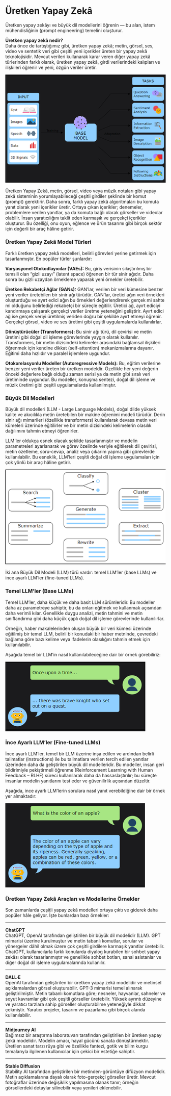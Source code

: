 # Üretken Yapay Zekâ

Üretken yapay zekâyı ve büyük dil modellerini öğrenin — bu alan, istem mühendisliğinin (prompt engineering) temelini oluşturur.

**Üretken yapay zekâ nedir?**  
Daha önce de tartıştığımız gibi, üretken yapay zekâ; metin, görsel, ses, video ve sentetik veri gibi çeşitli yeni içerikler üreten bir yapay zekâ teknolojisidir. Mevcut verileri kullanarak karar veren diğer yapay zekâ türlerinden farklı olarak, üretken yapay zekâ, girdi verilerindeki kalıpları ve ilişkileri öğrenir ve yeni, özgün veriler üretir.

![Üretken yapay zeka örneği](../../assets/images/module1/image1.png)

Üretken Yapay Zekâ, metin, görsel, video veya müzik notaları gibi yapay zekâ sisteminin yorumlayabileceği çeşitli girdiler şeklinde bir komut (prompt) gerektirir. Daha sonra, farklı yapay zekâ algoritmaları bu komuta yanıt olarak yeni içerikler üretir. Ortaya çıkan içerikler; denemeler, problemlere verilen yanıtlar, ya da komuta bağlı olarak görseller ve videolar olabilir. İnsan yaratıcılığını taklit eden karmaşık ve gerçekçi içerikler oluşturur. Bu özelliği, onu oyun, eğlence ve ürün tasarımı gibi birçok sektör için değerli bir araç hâline getirir.

### Üretken Yapay Zekâ Model Türleri

Farklı üretken yapay zekâ modelleri, belirli görevleri yerine getirmek için tasarlanmıştır. En popüler türler şunlardır:

**Varyasyonel Otokodlayıcılar (VAEs):** Bu, giriş verisinin sıkıştırılmış bir temsili olan “gizli uzayı” (latent space) öğrenen bir tür sinir ağıdır. Daha sonra bu gizli uzaydan örnekleme yaparak yeni örnekler üretebilir.

**Üretken Rekabetçi Ağlar (GANs):** GAN’lar, verilen bir veri kümesine benzer yeni veriler üretebilen bir sinir ağı türüdür. GAN’lar, üretici ağın veri örnekleri oluşturduğu ve ayırt edici ağın bu örnekleri değerlendirerek gerçek mi sahte mi olduğunu belirlediği rekabetçi bir süreçle eğitilir. Üretici ağ, ayırt ediciyi kandırmaya çalışarak gerçekçi veriler üretme yeteneğini geliştirir. Ayırt edici ağ ise gerçek veriyi üretilmiş veriden doğru bir şekilde ayırt etmeyi öğrenir. Gerçekçi görsel, video ve ses üretimi gibi çeşitli uygulamalarda kullanılırlar.

**Dönüştürücüler (Transformers):** Bu sinir ağı türü, dil çevirisi ve metin üretimi gibi doğal dil işleme görevlerinde yaygın olarak kullanılır. Transformers, bir metin dizisindeki kelimeler arasındaki bağlamsal ilişkileri öğrenmek için kendine dikkat (self-attention) mekanizmalarına dayanır. Eğitimi daha hızlıdır ve paralel işlemlere uygundur.

**Otokorelasyonlu Modeller (Autoregressive Models):** Bu, eğitim verilerine benzer yeni veriler üreten bir üretken modeldir. Özellikle her yeni değerin önceki değerlere bağlı olduğu zaman serisi ya da metin gibi sıralı veri üretiminde uygundur. Bu modeller, konuşma sentezi, doğal dil işleme ve müzik üretimi gibi çeşitli uygulamalarda kullanılmıştır.

### Büyük Dil Modelleri

Büyük dil modelleri (LLM - Large Language Models), doğal dilde yüksek kalite ve akıcılıkla metin üretebilen bir makine öğrenimi modeli türüdür. Derin sinir ağı mimarileri (özellikle transformers) kullanılarak devasa metin veri kümeleri üzerinde eğitilirler ve bir metin dizisindeki kelimelerin olasılık dağılımını tahmin etmeyi öğrenirler.

LLM’ler oldukça esnek olacak şekilde tasarlanmıştır ve modelin parametreleri ayarlanarak ve görev özelinde veriyle eğitilerek dil çevirisi, metin özetleme, soru-cevap, analiz veya çıkarım yapma gibi görevlerde kullanılabilir. Bu esneklik, LLM’leri çeşitli doğal dil işleme uygulamaları için çok yönlü bir araç hâline getirir.

![LLM uygulamaları](../../assets/images/module1/image2.png)

İki ana Büyük Dil Modeli (LLM) türü vardır: temel LLM’ler (base LLMs) ve ince ayarlı LLM’ler (fine-tuned LLMs).

### Temel LLM’ler (Base LLMs)

Temel LLM’ler, daha küçük ve daha basit LLM sürümleridir. Bu modeller daha az parametreye sahiptir, bu da onları eğitmek ve kullanmak açısından daha verimli kılar. Genellikle duygu analizi, metin tahmini ve metin sınıflandırma gibi daha küçük çaplı doğal dil işleme görevlerinde kullanılırlar.

Örneğin, haber makalelerinden oluşan büyük bir veri kümesi üzerinde eğitilmiş bir temel LLM, belirli bir konudaki bir haber metninde, çevredeki bağlama göre bazı kelime veya ifadelerin olasılığını tahmin etmek için kullanılabilir.

Aşağıda temel bir LLM’in nasıl kullanılabileceğine dair bir örnek görebiliriz:

![A base LLM predicting the complete sentence](../../assets/images/module1/image3.png)

### İnce Ayarlı LLM’ler (Fine-tuned LLMs)

İnce ayarlı LLM’ler, temel bir LLM üzerine inşa edilen ve ardından belirli talimatlar (instructions) ile bu talimatlara verilen tercih edilen yanıtlar üzerinden daha da geliştirilen büyük dil modelleridir. Bu modeller, insan geri bildirimiyle pekiştirmeli öğrenme (Reinforcement Learning with Human Feedback – RLHF) süreci kullanılarak daha da hassaslaştırılır; bu süreçte insanlar modelin yanıtlarını test eder ve güvenilirlik açısından düzeltir.

Aşağıda, ince ayarlı LLM’lerin sorulara nasıl yanıt verebildiğine dair bir örnek yer almaktadır:

![A base LLM predicting the complete sentence](../../assets/images/module1/image4.png)

### Üretken Yapay Zekâ Araçları ve Modellerine Örnekler

Son zamanlarda çeşitli yapay zekâ modelleri ortaya çıktı ve giderek daha popüler hâle geliyor. İşte bunlardan bazı örnekler:

---

**ChatGPT**  
ChatGPT, OpenAI tarafından geliştirilen bir büyük dil modelidir (LLM). GPT mimarisi üzerine kurulmuştur ve metin tabanlı komutlar, sorular ve yönergeler dâhil olmak üzere çok çeşitli girdilere karmaşık yanıtlar üretebilir. ChatGPT, kullanıcılarla farklı konularda diyalog kurabilen bir sohbet yapay zekâsı olarak tasarlanmıştır ve genellikle sohbet botları, sanal asistanlar ve diğer doğal dil işleme uygulamalarında kullanılır.

---

**DALL·E**  
OpenAI tarafından geliştirilen bir üretken yapay zekâ modelidir ve metinsel açıklamalardan görsel oluşturabilir. GPT-3 mimarisi temel alınarak geliştirilmiştir. Metin tabanlı komutlara göre; nesneler, hayvanlar, sahneler ve soyut kavramlar gibi çok çeşitli görseller üretebilir. Yüksek ayrıntı düzeyine ve yaratıcı tarzlara sahip görseller oluşturabilme yeteneğiyle dikkat çekmiştir. Yaratıcı projeler, tasarım ve pazarlama gibi birçok alanda kullanılabilir.

---

**Midjourney AI**  
Bağımsız bir araştırma laboratuvarı tarafından geliştirilen bir üretken yapay zekâ modelidir. Modelin amacı, hayal gücünü sanata dönüştürmektir. Üretilen sanat tarzı rüya gibi ve özellikle fantezi, gotik ve bilim kurgu temalarıyla ilgilenen kullanıcılar için çekici bir estetiğe sahiptir.

---

**Stable Diffusion**  
Stability AI tarafından geliştirilen bir metinden-görüntüye difüzyon modelidir. Metin açıklamalarına dayalı olarak foto-gerçekçi görseller üretir. Mevcut fotoğraflar üzerinde değişiklik yapılmasına olanak tanır; örneğin görsellerdeki detaylar silinebilir veya yenileri eklenebilir.
